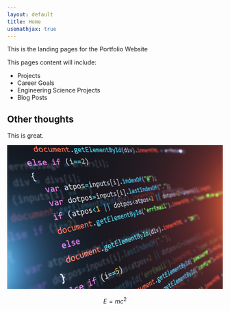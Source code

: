 ```yaml
---
layout: default
title: Home
usemathjax: true
---
```


This is the landing pages for the Portfolio Website

This pages content will include:
- Projects
- Career Goals
- Engineering Science Projects
- Blog Posts

## Other thoughts

This is great.

![Engineering Science](/assets/images/Code.jpeg)

$$E=mc^2$$
